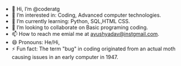 - 👋 Hi, I’m @coderatg
- 👀 I’m interested in: Coding, Advanced computer technologies. 
- 🌱 I’m currently learning: Python, SQL,HTML CSS.
- 💞️ I’m looking to collaborate on Basic programing coding.
- 📫 How to reach me emial me at ayushyadav@instgmail.com.
- 😄 Pronouns: He/Hi,
- ⚡ Fun fact: The term "bug" in coding originated from an actual moth causing issues in an early computer in 1947.

<!---
coderatg/coderatg is a ✨ special ✨ repository because its `README.md` (this file) appears on your GitHub profile.
You can click the Preview link to take a look at your changes.
--->
